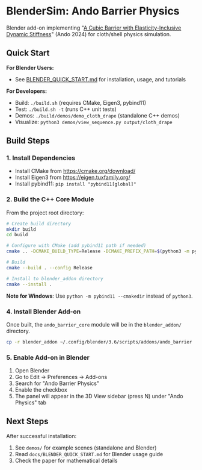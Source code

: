 # BlenderSim: Ando Barrier Physics

Blender add-on implementing "[A Cubic Barrier with Elasticity-Inclusive Dynamic Stiffness](https://doi.org/10.1145/3687908)" (Ando 2024) for cloth/shell physics simulation.

## Quick Start

**For Blender Users:**
- See [BLENDER_QUICK_START.md](docs/BLENDER_QUICK_START.md) for installation, usage, and tutorials

**For Developers:**
- Build: `./build.sh` (requires CMake, Eigen3, pybind11)
- Test: `./build.sh -t` (runs C++ unit tests)
- Demos: `./build/demos/demo_cloth_drape` (standalone C++ demos)
- Visualize: `python3 demos/view_sequence.py output/cloth_drape`


## Build Steps

### 1. Install Dependencies

- Install CMake from https://cmake.org/download/
- Install Eigen3 from https://eigen.tuxfamily.org/
- Install pybind11: `pip install "pybind11[global]"`

### 2. Build the C++ Core Module

From the project root directory:

```bash
# Create build directory
mkdir build
cd build

# Configure with CMake (add pybind11 path if needed)
cmake .. -DCMAKE_BUILD_TYPE=Release -DCMAKE_PREFIX_PATH=$(python3 -m pybind11 --cmakedir)

# Build
cmake --build . --config Release

# Install to blender_addon directory
cmake --install .
```

**Note for Windows**: Use `python -m pybind11 --cmakedir` instead of `python3`.

### 4. Install Blender Add-on

Once built, the `ando_barrier_core` module will be in the `blender_addon/` directory.

```bash
cp -r blender_addon ~/.config/blender/3.6/scripts/addons/ando_barrier
```

### 5. Enable Add-on in Blender

1. Open Blender
2. Go to Edit → Preferences → Add-ons
3. Search for "Ando Barrier Physics"
4. Enable the checkbox
5. The panel will appear in the 3D View sidebar (press N) under "Ando Physics" tab


## Next Steps

After successful installation:
1. See `demos/` for example scenes (standalone and Blender)
2. Read `docs/BLENDER_QUICK_START.md` for Blender usage guide
3. Check the paper for mathematical details
